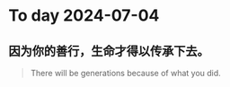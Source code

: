 
# To day 2024-07-04


## 因为你的善行，生命才得以传承下去。
> There will be generations because of what you did.

    
